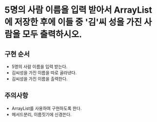 # 5명의 사람 이름을 입력 받아서 ArrayList에 저장한 후에 이들 중 '김'씨 성을 가진 사람을 모두 출력하시오.

## 구현 순서
- 5명의 사람 이름을 입력 받는다.
- 김씨성을 가진 이름을 따로 골라낸다.
- 김씨성을 가진 이름을 출력한다.

## 주의사항
- ArrayList를 사용하여 구현하도록 한다.
- 메서드분리, 이름짓기에 신경쓴다.
